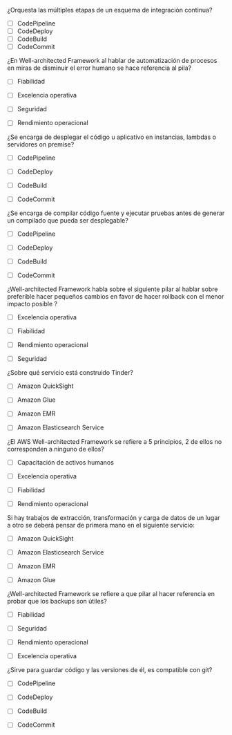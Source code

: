 ¿Orquesta las múltiples etapas de un esquema de integración continua?
- [ ] CodePipeline  
- [ ] CodeDeploy
- [ ] CodeBuild
- [ ] CodeCommit

¿En Well-architected Framework al hablar de automatización de procesos en miras de disminuir el error humano se hace referencia al pila?
- [ ] Fiabilidad
- [ ] Excelencia operativa
- [ ] Seguridad
- [ ] Rendimiento operacional


¿Se encarga de desplegar el código u aplicativo en instancias, lambdas o servidores on premise?
- [ ] CodePipeline  
- [ ] CodeDeploy
- [ ] CodeBuild
- [ ] CodeCommit


¿Se encarga de compilar código fuente y ejecutar pruebas antes de generar un compilado que pueda ser desplegable?
- [ ] CodePipeline  
- [ ] CodeDeploy
- [ ] CodeBuild
- [ ] CodeCommit


¿Well-architected Framework habla sobre el siguiente pilar al hablar sobre preferible hacer pequeños cambios en favor de hacer rollback con el menor impacto posible ?
- [ ] Excelencia operativa
- [ ] Fiabilidad
- [ ] Rendimiento operacional
- [ ] Seguridad



¿Sobre qué servicio está construido Tinder?
- [ ] Amazon QuickSight
- [ ] Amazon Glue
- [ ] Amazon EMR
- [ ] Amazon Elasticsearch Service



¿El  AWS Well-architected Framework se refiere a 5 principios, 2 de ellos no corresponden a ninguno de ellos?
- [ ] Capacitación de activos humanos
- [ ] Excelencia operativa
- [ ] Fiabilidad
- [ ] Rendimiento operacional



Si hay trabajos de extracción, transformación y carga de datos de un lugar a otro se deberá pensar de primera mano en el siguiente servicio:
- [ ] Amazon QuickSight
- [ ] Amazon Elasticsearch Service
- [ ] Amazon EMR
- [ ] Amazon Glue



¿Well-architected Framework se refiere a que pilar al hacer referencia en probar que los backups son útiles?
- [ ] Fiabilidad
- [ ] Seguridad
- [ ] Rendimiento operacional
- [ ] Excelencia operativa


¿Sirve para guardar código y las versiones de él, es compatible con git?
- [ ] CodePipeline  
- [ ] CodeDeploy
- [ ] CodeBuild
- [ ] CodeCommit




